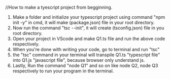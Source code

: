 //How to make a tyescript project from begginning.

1. Make a folder and initialize your typescript project using command "npm init -y" in cmd, it will make (package.json) file in your root directory.
2. Now run the command "tsc --init", it will create (tsconfig.json) file in you root directory.
3. Open your project in VScode and make Q1.ts file and run the above code respectively.
4. When you're done with writing your code, go to terminal and run "tsc"
5. the "tsc" command in your terminal will transpile Q1.ts "typescript file" into Q1.js "javascript file", because browser only understand js.
6. Lastly, Run the command "node Q1" and so on like node Q2, node Q3 respectively to run your program in the terminal.
   
